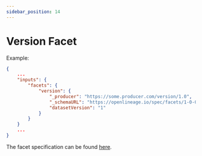 ```yaml
---
sidebar_position: 14
---
```


# Version Facet

Example:

```json
{
    ...
    "inputs": {
        "facets": {
            "version": {
                "_producer": "https://some.producer.com/version/1.0",
                "_schemaURL": "https://openlineage.io/spec/facets/1-0-0/DatasetVersionDatasetFacet.json",
                "datasetVersion": "1"
            }
        }
    }
    ...
}
```
The facet specification can be found [here](https://openlineage.io/spec/facets/1-0-0/DatasetVersionDatasetFacet.json).